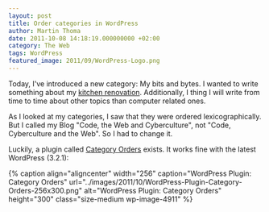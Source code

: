 ```yaml
---
layout: post
title: Order categories in WordPress
author: Martin Thoma
date: 2011-10-08 14:18:19.000000000 +02:00
category: The Web
tags: WordPress
featured_image: 2011/09/WordPress-Logo.png
---
```

Today, I've introduced a new category: My bits and bytes. I wanted to write something about my <a href="../kitchen-renovation-part-1/">kitchen renovation</a>. Additionally, I thing I will write from time to time about other topics than computer related ones.

As I looked at my categories, I saw that they were ordered lexicographically. But I called my Blog "Code, the Web and Cyberculture", not "Code, Cyberculture and the Web". So I had to change it.

Luckily, a plugin called <a href="http://wordpress.org/extend/plugins/order-categories/">Category Orders</a> exists. It works fine with the latest WordPress (3.2.1):

{% caption align="aligncenter" width="256" caption="WordPress Plugin: Category Orders" url="../images/2011/10/WordPress-Plugin-Category-Orders-256x300.png" alt="WordPress Plugin: Category Orders"  height="300" class="size-medium wp-image-4911" %}
